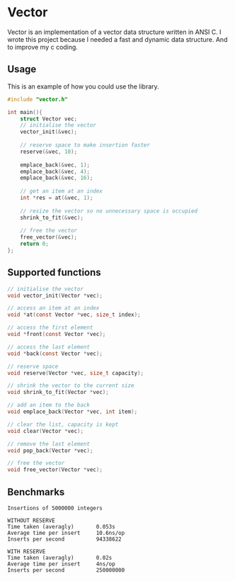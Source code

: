 # Vector
Vector is an implementation of a vector data structure written in ANSI C. 
I wrote this project because I needed a fast and dynamic data structure.
And to improve my c coding.

## Usage
This is an example of how you could use the library.

```c
#include "vector.h"

int main(){
    struct Vector vec;
    // initialise the vector
    vector_init(&vec);
    
    // reserve space to make insertion faster
    reserve(&vec, 10);
    
    emplace_back(&vec, 1);
    emplace_back(&vec, 4);
    emplace_back(&vec, 16);
    
    // get an item at an index
    int *res = at(&vec, 1);
    
    // resize the vector so no unnecessary space is occupied
    shrink_to_fit(&vec);
    
    // free the vector
    free_vector(&vec);
    return 0;  
};
```

## Supported functions
````c
// initialise the vector
void vector_init(Vector *vec);

// access an item at an index
void *at(const Vector *vec, size_t index);

// access the first element
void *front(const Vector *vec);

// access the last element
void *back(const Vector *vec);

// reserve space
void reserve(Vector *vec, size_t capacity);

// shrink the vector to the current size
void shrink_to_fit(Vector *vec);

// add an item to the back
void emplace_back(Vector *vec, int item);

// clear the list, capacity is kept
void clear(Vector *vec);

// remove the last element
void pop_back(Vector *vec);

// free the vector
void free_vector(Vector *vec);
````

## Benchmarks
````
Insertions of 5000000 integers

WITHOUT RESERVE
Time taken (averagly)       0.053s
Average time per insert     10.6ns/op
Inserts per second          94338622

WITH RESERVE 
Time taken (averagly)       0.02s
Average time per insert     4ns/op
Inserts per second          250000000
````